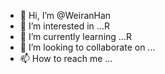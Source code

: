- 👋 Hi, I’m @WeiranHan
- 👀 I’m interested in ...R
- 🌱 I’m currently learning ...R
- 💞️ I’m looking to collaborate on ...
- 📫 How to reach me ...

<!---
WeiranHan/WeiranHan is a ✨ special ✨ repository because its `README.md` (this file) appears on your GitHub profile.
You can click the Preview link to take a look at your changes.
--->
